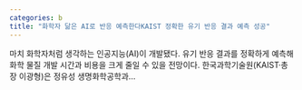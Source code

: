 ```yaml
---
categories: b
title: "화학자 닮은 AI로 반응 예측한다KAIST 정확한 유기 반응 결과 예측 성공"
---
```

마치 화학자처럼 생각하는 인공지능(AI)이 개발됐다. 유기 반응 결과를 정확하게 예측해 화학 물질 개발 시간과 비용을 크게 줄일 수 있을 전망이다. 한국과학기술원(KAIST·총장 이광형)은 정유성 생명화학공학과...